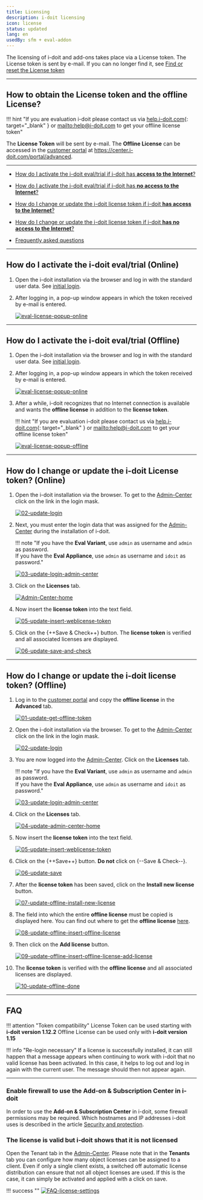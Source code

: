 ```yaml
---
title: Licensing
description: i-doit licensing
icon: license
status: updated
lang: en
usedBy: sfm + eval-addon
---
```


The licensing of i-doit and add-ons takes place via a License token. The License token is sent by e-mail. If you can no longer find it, see [Find or reset the License token](../system-administration/reset-token.md)

* * *

## How to obtain the License token and the offline License?

!!! hint "If you are evaluation i-doit please contact us via [help.i-doit.com](https://help.i-doit.com){: target="_blank" } or <mailto:help@i-doit.com> to get your offline license token"

The **License Token** will be sent by e-mail. The **Offline License** can be accessed in the [customer portal](../system-administration/customer-portal.md) at <https://center.i-doit.com/portal/advanced>.

* * *

-   [How do I activate the i-doit eval/trial if i-doit has **access to the Internet**?](#how-do-i-activate-the-i-doit-evaltrial-online)
-   [How do I activate the i-doit eval/trial if i-doit has **no access to the Internet**?](#how-do-i-activate-the-i-doit-evaltrial-offline)

-   [How do I change or update the i-doit license token if i-doit **has access to the Internet**?](#how-do-i-change-or-update-the-i-doit-License-token-online)
-   [How do I change or update the i-doit license token if i-doit **has no access to the Internet**?](#how-do-i-change-or-update-the-i-doit-license-token-offline)

-   [Frequently asked questions](#faq)

* * *

## How do I activate the i-doit eval/trial (Online)

<div class="steps" markdown>

1. Open the i-doit installation via the browser and log in with the standard user data. See [initial login](../basics/initial-login.md).

2. After logging in, a pop-up window appears in which the token received by e-mail is entered.

    [![eval-license-popup-online](../assets/images/en/maintenance-and-operation/licensing/eval-license-popup-online.png)](../assets/images/en/maintenance-and-operation/licensing/eval-license-popup-online.png)

</div>

* * *

<div class="steps" markdown>

## How do I activate the i-doit eval/trial (Offline)

1. Open the i-doit installation via the browser and log in with the standard user data. See [initial login](../basics/initial-login.md).

2. After logging in, a pop-up window appears in which the token received by e-mail is entered.

    [![eval-license-popup-online](../assets/images/en/maintenance-and-operation/licensing/eval-license-popup-online.png)](../assets/images/en/maintenance-and-operation/licensing/eval-license-popup-online.png)

3. After a while, i-doit recognizes that no Internet connection is available and wants the **offline license** in addition to the **license token**.

    !!! hint "If you are evaluation i-doit please contact us via [help.i-doit.com](https://help.i-doit.com){: target="_blank" } or <mailto:help@i-doit.com> to get your offline license token"

    [![eval-license-popup-offline](../assets/images/en/maintenance-and-operation/licensing/eval-license-popup-offline.png)](../assets/images/en/maintenance-and-operation/licensing/eval-license-popup-offline.png)

</div>

* * *

## How do I change or update the i-doit License token? (Online)

<div class="steps" markdown>

1. Open the i-doit installation via the browser. To get to the [Admin-Center](../system-administration/admin-center.md) click on the link in the login mask.

    [![02-update-login](../assets/images/en/maintenance-and-operation/licensing/02-update-login.png)](../assets/images/en/maintenance-and-operation/licensing/02-update-login.png)

2. Next, you must enter the login data that was assigned for the [Admin-Center](../system-administration/admin-center.md) during the installation of i-doit.

    !!! note "If you have the **Eval Variant**, use `admin` as username and `admin` as password.<br>If you have the **Eval Appliance**, use `admin` as username and `idoit` as password."

    [![03-update-login-admin-center](../assets/images/en/maintenance-and-operation/licensing/03-update-login-admin-center.png)](../assets/images/en/maintenance-and-operation/licensing/03-update-login-admin-center.png)

3. Click on the **Licenses** tab.

    [![Admin-Center-home](../assets/images/en/maintenance-and-operation/licensing/04-update-admin-center-home.png)](../assets/images/en/maintenance-and-operation/licensing/04-update-admin-center-home.png)

4. Now insert the **license token** into the text field.

    [![05-update-insert-weblicense-token](../assets/images/en/maintenance-and-operation/licensing/05-update-insert-weblicense-token.png)](../assets/images/en/maintenance-and-operation/licensing/05-update-insert-weblicense-token.png)

5. Click on the {++Save & Check++} button. The **license token** is verified and all associated licenses are displayed.

    [![06-update-save-and-check](../assets/images/en/maintenance-and-operation/licensing/06-update-save-and-check.png)](../assets/images/en/maintenance-and-operation/licensing/06-update-save-and-check.png)

</div>

* * *

## How do I change or update the i-doit license token? (Offline)

<div class="steps" markdown>

1. Log in to the [customer portal](https://center.i-doit.com/portal/advanced) and copy the **offline license** in the **Advanced** tab.

    [![01-update-get-offline-token](../assets/images/de/wartung-und-betrieb/lizenzierung/01-update-get-offline-token.png)](../assets/images/de/wartung-und-betrieb/lizenzierung/01-update-get-offline-token.png)

2. Open the i-doit installation via the browser. To get to the [Admin-Center](../system-administration/admin-center.md) click on the link in the login mask.

    [![02-update-login](../assets/images/de/wartung-und-betrieb/lizenzierung/02-update-login.png)](../assets/images/de/wartung-und-betrieb/lizenzierung/02-update-login.png)

3. You are now logged into the [Admin-Center](../system-administration/admin-center.md). Click on the **Licenses** tab.

    !!! note "If you have the **Eval Variant**, use `admin` as username and `admin` as password.<br>If you have the **Eval Appliance**, use `admin` as username and `idoit` as password."

    [![03-update-login-admin-center](../assets/images/en/maintenance-and-operation/licensing/03-update-login-admin-center.png)](../assets/images/en/maintenance-and-operation/licensing/03-update-login-admin-center.png)

4. Click on the **Licenses** tab.

    [![04-update-admin-center-home](../assets/images/de/wartung-und-betrieb/lizenzierung/04-update-admin-center-home.png)](../assets/images/de/wartung-und-betrieb/lizenzierung/04-update-admin-center-home.png)

5. Now insert the **license token** into the text field.

    [![05-update-insert-weblicense-token](../assets/images/de/wartung-und-betrieb/lizenzierung/05-update-insert-weblicense-token.png)](../assets/images/de/wartung-und-betrieb/lizenzierung/05-update-insert-weblicense-token.png)

6. Click on the {++Save++} button. **Do not** click on {--Save & Check--}.

    [![06-update-save](../assets/images/de/wartung-und-betrieb/lizenzierung/06-update-save.png)](../assets/images/de/wartung-und-betrieb/lizenzierung/06-update-save.png)

7. After the **license token** has been saved, click on the **Install new license** button.

    [![07-update-offline-install-new-license](../assets/images/de/wartung-und-betrieb/lizenzierung/07-update-offline-install-new-license.png)](../assets/images/de/wartung-und-betrieb/lizenzierung/07-update-offline-install-new-license.png)

8. The field into which the entire **offline license** must be copied is displayed here. You can find out where to get the **offline license** [here](#how-to-obtain-the-License-token-and-the-offline-License).

    [![08-update-offline-insert-offline-license](../assets/images/de/wartung-und-betrieb/lizenzierung/08-update-offline-insert-offline-license.png)](../assets/images/de/wartung-und-betrieb/lizenzierung/08-update-offline-insert-offline-license.png)

9. Then click on the **Add license** button.

    [![09-update-offline-insert-offline-license-add-license](../assets/images/de/wartung-und-betrieb/lizenzierung/09-update-offline-insert-offline-license-add-license.png)](../assets/images/de/wartung-und-betrieb/lizenzierung/09-update-offline-insert-offline-license-add-license.png)

10. The **license token** is verified with the **offline license** and all associated licenses are displayed.

    [![10-update-offline-done](../assets/images/de/wartung-und-betrieb/lizenzierung/10-update-offline-done.png)](../assets/images/de/wartung-und-betrieb/lizenzierung/10-update-offline-done.png)

</div>

* * *

## FAQ

!!! attention "Token compatibility"
    License Token can be used starting with **i-doit version 1.12.2**
    Offline License can be used only with **i-doit version 1.15**

!!! info "Re-login necessary"
    If a license is successfully installed, it can still happen that a message appears when continuing to work with i-doit that no valid license has been activated. In this case, it helps to log out and log in again with the current user. The message should then not appear again.

* * *

### Enable firewall to use the Add-on & Subscription Center in i-doit

In order to use the **Add-on & Subscription Center** in i-doit, some firewall permissions may be required. Which hostnames and IP addresses i-doit uses is described in the article [Security and protection](./security-and-protection.md#firewall-and-open-ports).

### The license is valid but i-doit shows that it is not licensed

Open the Tenant tab in the [Admin-Center](../system-administration/admin-center.md). Please note that in the **Tenants** tab you can configure how many object licenses can be assigned to a client. Even if only a single client exists, a switched off automatic license distribution can ensure that not all object licenses are used. If this is the case, it can simply be activated and applied with a click on save.

!!! success ""
    [![FAQ-license-settings](../assets/images/en/maintenance-and-operation/licensing/faq-license-settings.png)](../assets/images/en/maintenance-and-operation/licensing/faq-license-settings.png)

